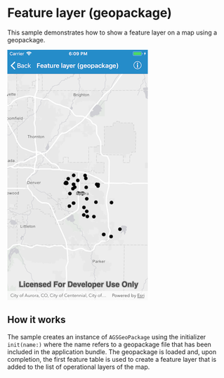 # Feature layer (geopackage)

This sample demonstrates how to show a feature layer on a map using a geopackage.

![](image1.png)

## How it works

The sample creates an instance of `AGSGeoPackage` using the initializer `init(name:)` where the name refers to a geopackage file that has been included in the application bundle. The geopackage is loaded and, upon completion, the first feature table is used to create a feature layer that is added to the list of operational layers of the map.
